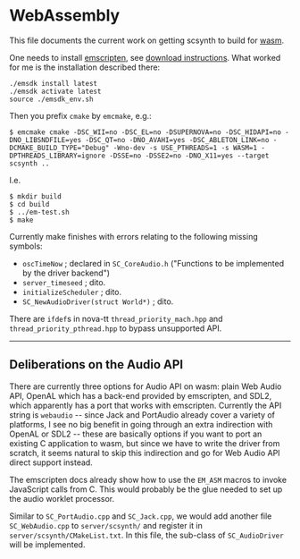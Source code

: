 # WebAssembly

This file documents the current work on getting scsynth to build for [wasm](https://webassembly.org/).

One needs to install [emscripten](https://emscripten.org), see [download instructions](https://emscripten.org/docs/getting_started/downloads.html).
What worked for me is the installation described there:

    ./emsdk install latest
    ./emsdk activate latest
    source ./emsdk_env.sh

Then you prefix `cmake` by `emcmake`, e.g.:

    $ emcmake cmake -DSC_WII=no -DSC_EL=no -DSUPERNOVA=no -DSC_HIDAPI=no -DNO_LIBSNDFILE=yes -DSC_QT=no -DNO_AVAHI=yes -DSC_ABLETON_LINK=no -DCMAKE_BUILD_TYPE="Debug" -Wno-dev -s USE_PTHREADS=1 -s WASM=1 -DPTHREADS_LIBRARY=ignore -DSSE=no -DSSE2=no -DNO_X11=yes --target scsynth ..

I.e.

    $ mkdir build
    $ cd build
    $ ../em-test.sh
    $ make

Currently make finishes with errors relating to the following missing symbols:

 - `oscTimeNow` ; declared in `SC_CoreAudio.h` ("Functions to be implemented by the driver backend")
 - `server_timeseed` ; dito.
 - `initializeScheduler` ; dito.
 - `SC_NewAudioDriver(struct World*)` ; dito.

There are `ifdef`s in nova-tt `thread_priority_mach.hpp` and `thread_priority_pthread.hpp` to bypass unsupported API.

-----

## Deliberations on the Audio API

There are currently three options for Audio API on wasm: plain Web Audio API, OpenAL which has a back-end provided by emscripten, and SDL2, which apparently has a port that works with emscripten.
Currently the API string is `webaudio` -- since Jack and PortAudio already cover a variety of platforms, I see
no big benefit in going through an extra indirection with OpenAL or SDL2 -- these are basically options if you want to port an existing C application to wasm, but since we have to write the
driver from scratch, it seems natural to skip this indirection and go for Web Audio API direct support instead.

The emscripten docs already show how to use the `EM_ASM` macros to invoke JavaScript calls from C. This would probably be the glue needed to set up the audio worklet processor.

Similar to `SC_PortAudio.cpp` and `SC_Jack.cpp`, we would add another file `SC_WebAudio.cpp` to `server/scsynth/` and register it in `server/scsynth/CMakeList.txt`.
In this file, the sub-class of `SC_AudioDriver` will be implemented.

